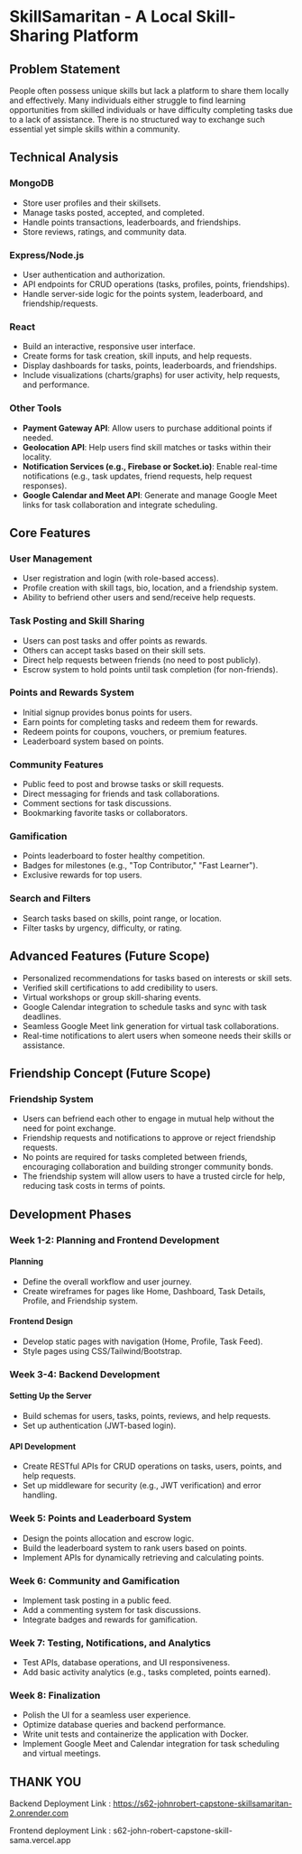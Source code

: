 # SkillSamaritan - A Local Skill-Sharing Platform

## Problem Statement
People often possess unique skills but lack a platform to share them locally and effectively. Many individuals either struggle to find learning opportunities from skilled individuals or have difficulty completing tasks due to a lack of assistance. There is no structured way to exchange such essential yet simple skills within a community.

## Technical Analysis
### MongoDB
- Store user profiles and their skillsets.
- Manage tasks posted, accepted, and completed.
- Handle points transactions, leaderboards, and friendships.
- Store reviews, ratings, and community data.

### Express/Node.js
- User authentication and authorization.
- API endpoints for CRUD operations (tasks, profiles, points, friendships).
- Handle server-side logic for the points system, leaderboard, and friendship/requests.

### React
- Build an interactive, responsive user interface.
- Create forms for task creation, skill inputs, and help requests.
- Display dashboards for tasks, points, leaderboards, and friendships.
- Include visualizations (charts/graphs) for user activity, help requests, and performance.

### Other Tools
- **Payment Gateway API**: Allow users to purchase additional points if needed.
- **Geolocation API**: Help users find skill matches or tasks within their locality.
- **Notification Services (e.g., Firebase or Socket.io)**: Enable real-time notifications (e.g., task updates, friend requests, help request responses).
- **Google Calendar and Meet API**: Generate and manage Google Meet links for task collaboration and integrate scheduling.

## Core Features
### User Management
- User registration and login (with role-based access).
- Profile creation with skill tags, bio, location, and a friendship system.
- Ability to befriend other users and send/receive help requests.

### Task Posting and Skill Sharing
- Users can post tasks and offer points as rewards.
- Others can accept tasks based on their skill sets.
- Direct help requests between friends (no need to post publicly).
- Escrow system to hold points until task completion (for non-friends).

### Points and Rewards System
- Initial signup provides bonus points for users.
- Earn points for completing tasks and redeem them for rewards.
- Redeem points for coupons, vouchers, or premium features.
- Leaderboard system based on points.

### Community Features
- Public feed to post and browse tasks or skill requests.
- Direct messaging for friends and task collaborations.
- Comment sections for task discussions.
- Bookmarking favorite tasks or collaborators.

### Gamification
- Points leaderboard to foster healthy competition.
- Badges for milestones (e.g., "Top Contributor," "Fast Learner").
- Exclusive rewards for top users.

### Search and Filters
- Search tasks based on skills, point range, or location.
- Filter tasks by urgency, difficulty, or rating.

## Advanced Features (Future Scope)
- Personalized recommendations for tasks based on interests or skill sets.
- Verified skill certifications to add credibility to users.
- Virtual workshops or group skill-sharing events.
- Google Calendar integration to schedule tasks and sync with task deadlines.
- Seamless Google Meet link generation for virtual task collaborations.
- Real-time notifications to alert users when someone needs their skills or assistance.

## Friendship Concept (Future Scope)
### Friendship System
- Users can befriend each other to engage in mutual help without the need for point exchange.
- Friendship requests and notifications to approve or reject friendship requests.
- No points are required for tasks completed between friends, encouraging collaboration and building stronger community bonds.
- The friendship system will allow users to have a trusted circle for help, reducing task costs in terms of points.

## Development Phases
### Week 1-2: Planning and Frontend Development
#### Planning
- Define the overall workflow and user journey.
- Create wireframes for pages like Home, Dashboard, Task Details, Profile, and Friendship system.

#### Frontend Design
- Develop static pages with navigation (Home, Profile, Task Feed).
- Style pages using CSS/Tailwind/Bootstrap.

### Week 3-4: Backend Development
#### Setting Up the Server
- Build schemas for users, tasks, points, reviews, and help requests.
- Set up authentication (JWT-based login).

#### API Development
- Create RESTful APIs for CRUD operations on tasks, users, points, and help requests.
- Set up middleware for security (e.g., JWT verification) and error handling.

### Week 5: Points and Leaderboard System
- Design the points allocation and escrow logic.
- Build the leaderboard system to rank users based on points.
- Implement APIs for dynamically retrieving and calculating points.

### Week 6: Community and Gamification
- Implement task posting in a public feed.
- Add a commenting system for task discussions.
- Integrate badges and rewards for gamification.

### Week 7: Testing, Notifications, and Analytics
- Test APIs, database operations, and UI responsiveness.
- Add basic activity analytics (e.g., tasks completed, points earned).

### Week 8: Finalization
- Polish the UI for a seamless user experience.
- Optimize database queries and backend performance.
- Write unit tests and containerize the application with Docker.
- Implement Google Meet and Calendar integration for task scheduling and virtual meetings.

## THANK YOU

Backend Deployment Link : https://s62-johnrobert-capstone-skillsamaritan-2.onrender.com

Frontend deployment Link : s62-john-robert-capstone-skill-sama.vercel.app



